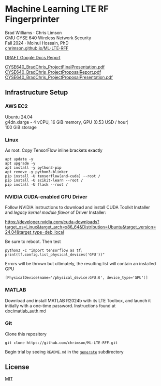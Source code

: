 # Machine Learning LTE RF Fingerprinter
Brad Williams · Chris Limson  
GMU CYSE 640 Wireless Network Security  
Fall 2024 · Moinul Hossain, PhD  
[chrimson.github.io/ML-LTE-RFF](https://chrimson.github.io/ML-LTE-RFF)  

[DRAFT Google Docs Report](https://docs.google.com/document/d/1mlsd07kRbTbVgw_j96UPIAueAYd6eIsNKaPmCONiCx8)  

[CYSE640_BradChris_ProjectFinalPresentation.pdf](https://github.com/chrimson/ML-LTE-RFF/blob/main/doc/CYSE640_BradChris_ProjectFinalPresentation.pdf)  
[CYSE640_BradChris_ProjectProposalReport.pdf](https://github.com/chrimson/ML-LTE-RFF/blob/main/doc/CYSE640_BradChris_ProjectProposalReport.pdf)  
[CYSE640_BradChris_ProjectProposalPresentation.pdf](https://github.com/chrimson/ML-LTE-RFF/blob/main/doc/CYSE640_BradChris_ProjectProposalPresentation.pdf)

## Infrastructure Setup

### AWS EC2

Ubuntu 24.04  
g4dn.xlarge - 4 vCPU, 16 GiB memory, GPU (0.53 USD / hour)  
100 GiB storage

### Linux

As root. Copy TensorFlow inline brackets exactly
```
apt update -y
apt upgrade -y
apt install -y python3-pip
apt remove -y python3-blinker
pip install -U tensorflow[and-cuda] --root /
pip install -U scikit-learn --root /
pip install -U flask --root /
```

### NVIDIA CUDA-enabled GPU Driver

Follow NVIDIA instructions to download and install CUDA Toolkit Installer and _legacy kernel module flavor_ of Driver Installer:

https://developer.nvidia.com/cuda-downloads?target_os=Linux&target_arch=x86_64&Distribution=Ubuntu&target_version=24.04&target_type=deb_local

Be sure to reboot. Then test
```
python3 -c "import tensorflow as tf; print(tf.config.list_physical_devices('GPU'))"
```

Errors will be thrown but ultimately, the resulting list will contain an installed GPU
```
[PhysicalDevice(name='/physical_device:GPU:0', device_type='GPU')]
```

### MATLAB

Download and install MATLAB R2024b with its LTE Toolbox, and launch it initially with a one-time password. Instructions found at [doc/matlab_auth.md](doc/matlab_auth.md)  

### Git

Clone this repository
```
git clone https://github.com/chrimson/ML-LTE-RFF.git
```

Begin trial by seeing `README.md` in the [`generate`](https://github.com/chrimson/ML-LTE-RFF/tree/main/generate) subdirectory

## License
[MIT](LICENSE)
